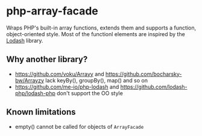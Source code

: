 # php-array-facade

Wraps PHP's built-in array functions, extends them and supports a function, object-oriented style. Most of the functionl elements are inspired by the [Lodash](https://www.lodash.com) library.

## Why another library?

* https://github.com/voku/Arrayy and https://github.com/bocharsky-bw/Arrayzy lack keyBy(), groupBy(), map() and so on
* https://github.com/me-io/php-lodash and https://github.com/lodash-php/lodash-php don't support the OO style 

## Known limitations
* empty() cannot be called for objects of ```ArrayFacade```
